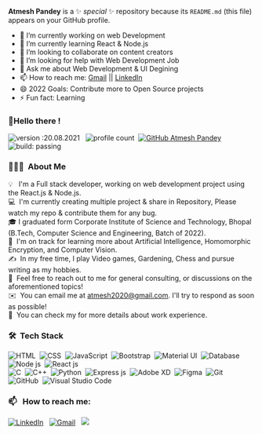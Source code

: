 <!-- ![BannerGIF](https://user-images.githubusercontent.com/39513876/112361914-e021f800-8cf9-11eb-9aac-a2b675065afc.gif)
-->

**Atmesh Pandey** is a ✨ _special_ ✨ repository because its `README.md` (this file) appears on your GitHub profile.


- 🔭 I’m currently working on web Development
- 🌱 I’m currently learning React & Node.js
- 👯 I’m looking to collaborate on content creators
- 🤔 I’m looking for help with Web Development Job
- 💬 Ask me about Web Development & UI Degining
- 📫 How to reach me: <a href="mailto:atmesh2020@gmail.com">Gmail</a> || <a href="https://www.linkedin.com/in/atmesh-pandey/">LinkedIn</a>
- 😄 2022 Goals: Contribute more to Open Source projects
- ⚡ Fun fact: Learning


### <!-- <img alt="handwavegif" src="https://user-images.githubusercontent.com/39513876/112366216-8cfe7400-8cfe-11eb-8116-7d3dbae20e97.gif" width='40' align="left"/>--> 👋Hello there !
![version :20.08.2021](https://img.shields.io/badge/version-20.08.2021-informational) &nbsp;
![profile count](https://komarev.com/ghpvc/?username=atmesh-pandey&color=red)&nbsp;
[![GitHub Atmesh Pandey](https://img.shields.io/github/followers/atmesh-pandey?label=follow&style=social)](https://github.com/atmesh-pandey)&nbsp;
![build: passing](https://img.shields.io/badge/build-passing-success)
### 👨🏻‍💻 &nbsp;About Me

💡 &nbsp; I'm a Full stack developer, working on web development project using the React.js & Node.js. \
💻 &nbsp;I'm currently creating multiple project & share in Repository, Please watch my repo & contribute them for any bug.\
🎓&nbsp;I graduated form Corporate Institute of Science and Technology, Bhopal (B.Tech, Computer Science and Engineering, Batch of 2022).\
🌱 &nbsp;I'm on track for learning more about Artificial Intelligence, Homomorphic Encryption, and Computer Vision.\
✍️ &nbsp;In my free time, I play Video games, Gardening, Chess and pursue writing as my hobbies.\
💬 &nbsp;Feel free to reach out to me for general consulting, or discussions on the aforementioned topics!\
✉️ &nbsp;You can email me at atmesh2020@gmail.com. I'll try to respond as soon as possible!\
📄 &nbsp;You can check my <!--[Resume](https://)--> for more details about work experience.


### 🛠 &nbsp;Tech Stack

![HTML](https://img.shields.io/badge/-HTML-05122A?style=flat&logo=HTML5)&nbsp;
![CSS](https://img.shields.io/badge/-CSS-05122A?style=flat&logo=CSS3&logoColor=1572B6)&nbsp;
![JavaScript](https://img.shields.io/badge/-JavaScript-05122A?style=flat&logo=javascript)&nbsp;
![Bootstrap](https://img.shields.io/badge/-Bootstrap-05122A?style=flat&logo=bootstrap&logoColor=563D7C)&nbsp;
![Material UI](https://img.shields.io/badge/-Material%20UI-05122A?style=flat&logo=mui&logoColor=white)&nbsp;
![Database](https://img.shields.io/badge/-MongoDB-05122A?style=flat&logo=MongoDB)&nbsp;
![Node js](https://img.shields.io/badge/-Node.js-05122A?style=flat&logo=nodedotjs&logoColor=white)&nbsp;
![React js](https://img.shields.io/badge/-React-05122A?style=flat&logo=react&logoColor=61DAFB)\
![C](https://img.shields.io/badge/-C-05122A?style=flat&logo=C&logoColor=A8B9CC)&nbsp;
![C++](https://img.shields.io/badge/-C++-05122A?style=flat&logo=C%2B%2B&logoColor=00599C)&nbsp;
![Python](https://img.shields.io/badge/-Python-05122A?style=flat&logo=python)&nbsp;
![Express js](https://img.shields.io/badge/-Express.js-05122A?style=flat&logo=express)&nbsp;
![Adobe XD](https://img.shields.io/badge/-Adobe%20XD-05122A?style=flat&logo=Adobe%20XD&logoColor=#FF61F6)&nbsp; 
![Figma](https://img.shields.io/badge/-figma-05122A?style=flat&logo=figma&logoColor=white)&nbsp; 
![Git](https://img.shields.io/badge/-Git-05122A?style=flat&logo=git)&nbsp;
![GitHub](https://img.shields.io/badge/-GitHub-05122A?style=flat&logo=github)&nbsp;
![Visual Studio Code](https://img.shields.io/badge/-Visual%20Studio%20Code-05122A?style=flat&logo=visual-studio-code&logoColor=007ACC)&nbsp;

### 📫 &nbsp; How to reach me:


<a href="https://linkedin.com/in/er-atmesh-pandey"><img alt="LinkedIn" src="https://img.shields.io/badge/linkedin%20-%230077B5.svg?&style=flat&logo=linkedin&logoColor=white"/></a> &nbsp;
<a href="mailto:atmesh2020@gmail.com"><img alt="Gmail" src="https://img.shields.io/badge/Gmail-D14836?style=flat&logo=gmail&logoColor=white" /></a> &nbsp;
<a href="https://instagram.com/atmesh.pandey"><img src="https://img.shields.io/badge/-@atmesh.pandey-E4405F?style=flat&logo=Instagram&logoColor=white"/></a> &nbsp;








